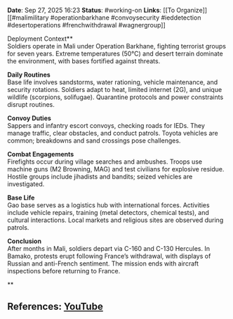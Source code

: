 **Date**: Sep 27, 2025 16:23
**Status**: #working-on
**Links**: [[To Organize]] [[#malimilitary #operationbarkhane #convoysecurity #ieddetection #desertoperations #frenchwithdrawal #wagnergroup]]

Deployment Context**  
Soldiers operate in Mali under Operation Barkhane, fighting terrorist groups for seven years. Extreme temperatures (50°C) and desert terrain dominate the environment, with bases fortified against threats.  

**Daily Routines**  
Base life involves sandstorms, water rationing, vehicle maintenance, and security rotations. Soldiers adapt to heat, limited internet (2G), and unique wildlife (scorpions, solifugae). Quarantine protocols and power constraints disrupt routines.  

**Convoy Duties**  
Sappers and infantry escort convoys, checking roads for IEDs. They manage traffic, clear obstacles, and conduct patrols. Toyota vehicles are common; breakdowns and sand crossings pose challenges.  

**Combat Engagements**  
Firefights occur during village searches and ambushes. Troops use machine guns (M2 Browning, MAG) and test civilians for explosive residue. Hostile groups include jihadists and bandits; seized vehicles are investigated.  

**Base Life**  
Gao base serves as a logistics hub with international forces. Activities include vehicle repairs, training (metal detectors, chemical tests), and cultural interactions. Local markets and religious sites are observed during patrols.  

**Conclusion**  
After months in Mali, soldiers depart via C-160 and C-130 Hercules. In Bamako, protests erupt following France’s withdrawal, with displays of Russian and anti-French sentiment. The mission ends with aircraft inspections before returning to France.  

**

## References: [YouTube](https://www.youtube.com/watch?v=swcZ5SQC1r0)
